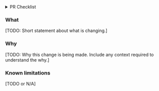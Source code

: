 <!-- If you're making a doc PR or something tiny where the below is irrelevant, delete this
template and use a short description, but in your description aim to include both what the
change is, and why it is being made, with enough context for anyone to understand. -->

<details>
  <summary>PR Checklist</summary>

### PR Structure

- [ ] This PR has reasonably narrow scope (if not, break it down into smaller PRs).
- [ ] This PR avoids mixing refactoring changes with feature changes (split into two PRs
      otherwise).
- [ ] This PR's title starts with the jira ticket associated with the PR.

### Thoroughness

- [ ] This PR adds tests for the most critical parts of the new functionality or fixes.
- [ ] I've updated the README with the added features, breaking changes, new instructions on how to use the repository. I updated the description of the fuction with the changes that were made.

### Release planning

- [ ] I've decided if this PR requires a new major/minor/patch version accordingly to
    [semver](https://semver.org/), and I've changed the name of the BRANCH to major/_ , minor/_ or patch/\* .
</details>

### What

[TODO: Short statement about what is changing.]

### Why

[TODO: Why this change is being made. Include any context required to understand the why.]

### Known limitations

[TODO or N/A]
